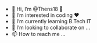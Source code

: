 - 👋 Hi, I’m @Thens18 🙂
- 👀 I’m interested in coding ❤
- 🌱 I’m currently learning B.Tech IT
- 💞️ I’m looking to collaborate on ...
- 📫 How to reach me ...

<!---
Thens18/Thens18 is a ✨ special ✨ repository because its `README.md` (this file) appears on your GitHub profile.
You can click the Preview link to take a look at your changes.
--->
